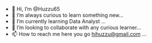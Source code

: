- 👋 Hi, I’m @Huzzu65
- 👀 I’m always curious to learn something new...
- 🌱 I’m currently learning Data Analyst ...
- 💞️ I’m looking to collaborate with any curious learner...
- 📫 How to reach me here you go hihuzzu@gmail.com ...

<!---
Huzzu65/Huzzu65 is a ✨ special ✨ repository because its `README.md` (this file) appears on your GitHub profile.
You can click the Preview link to take a look at your changes.
--->
